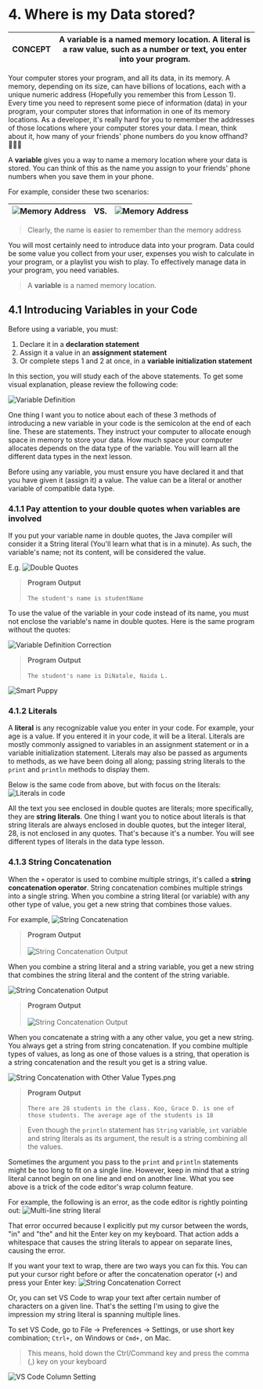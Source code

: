 # 4. Where is my Data stored?

| CONCEPT | A variable is a named memory location. A literal is a raw value, such as a number or text, you enter into your program.|
| :---: | :-----------: |

Your computer stores your program, and all its data, in its memory. A memory, depending on its size, can have billions of locations, each with a unique numeric address (Hopefully you remember this from Lesson 1). Every time you need to represent some piece of information (data) in your program, your computer stores that information in one of its memory locations. As a developer, it's really hard for you to remember the addresses of those locations where your computer stores your data. I mean, think about it, how many of your friends' phone numbers do you know offhand? 🤷🏾‍♂️

A **variable** gives you a way to name a memory location where your data is stored. You can think of this as the name you assign to your friends' phone numbers when you save them in your phone.

For example, consider these two scenarios:

| ![Memory Address](media/memory-address.png) | VS. | ![Memory Address](media/variable-name.png) |
| :--: | :--: | :--: |

> Clearly, the name is easier to remember than the memory address

You will most certainly need to introduce data into your program. Data could be some value you collect from your user, expenses you wish to calculate in your program, or a playlist you wish to play. To effectively manage data in your program, you need variables. 

> A **variable** is a named memory location.

## 4.1 Introducing Variables in your Code

Before using a variable, you must:

1. Declare it in a **declaration statement**
2. Assign it a value in an **assignment statement**
3. Or complete steps 1 and 2 at once, in a **variable initialization statement**

In this section, you will study each of the above statements. To get some visual explanation, please review the following code:

![Variable Definition](media/variable-definition.png)

One thing I want you to notice about each of these 3 methods of introducing a new variable in your code is the semicolon at the end of each line. These are statements. They instruct your computer to allocate enough space in memory to store your data. How much space your computer allocates depends on the data type of the variable. You will learn all the different data types in the next lesson.

Before using any variable, you must ensure you have declared it and that you have given it (assign it) a value. The value can be a literal or another variable of compatible data type.

### 4.1.1 Pay attention to your double quotes when variables are involved

If you put your variable name in double quotes, the Java compiler will consider it a String literal (You'll learn what that is in a minute). As such, the variable's name; not its content, will be considered the value.

E.g.
![Double Quotes](media/double-quotes.png)

> **Program Output**<br><br>`The student's name is studentName`

To use the value of the variable in your code instead of its name, you must not enclose the variable's name in double quotes. Here is the same program without the quotes:

![Variable Definition Correction](media/variable-definition-correct.png)

> **Program Output**<br><br>`The student's name is DiNatale, Naida L.`

![Smart Puppy](media/smart-puppy.png)

### 4.1.2 Literals

A **literal** is any recognizable value you enter in your code. For example, your age is a value. If you entered it in your code, it will be a literal. Literals are mostly commonly assigned to variables in an assignment statement or in a variable initialization statement. Literals may also be passed as arguments to methods, as we have been doing all along; passing string literals to the `print` and `println` methods to display them. 

Below is the same code from above, but with focus on the literals:
![Literals in code](media/literals-in-code.png)

All the text you see enclosed in double quotes are literals; more specifically, they are **string literals**. One thing I want you to notice about literals is that string literals are always enclosed in double quotes, but the integer literal, 28, is not enclosed in any quotes. That's because it's a number. You will see different types of literals in the data type lesson.

### 4.1.3 String Concatenation

When the `+` operator is used to combine multiple strings, it's called a **string concatenation operator**. String concatenation combines multiple strings into a single string. When you combine a string literal (or variable) with any other type of value, you get a new string that combines those values.

For example,
![String Concatenation](media/string-concatenation.png)

> **Program Output**<br><br>![String Concatenation Output](media/string-concatenation-output.png)

When you combine a string literal and a string variable, you get a new string that combines the string literal and the content of the string variable.

![String Concatenation Output](media/string-concatenation-with-variable.png)

> **Program Output**<br><br>![String Concatenation Output](media/string-concatenation-with-variable-output.png)

When you concatenate a string with a any other value, you get a new string. You always get a string from string concatenation. If you combine multiple types of values, as long as one of those values is a string, that operation is a string concatenation and the result you get is a string value.

![String Concatenation with Other Value Types.png](media/string-concatenation-with-other-value-types.png)

> **Program Output**<br><br>`There are 28 students in the class. Koo, Grace D. is one of those students. The average age of the students is 18`

> Even though the `println` statement has `String` variable, `int` variable and string literals as its argument, the result is a string combining all the values.

Sometimes the argument you pass to the `print` and `println` statements might be too long to fit on a single line. However, keep in mind that a string literal cannot begin on one line and end on another line. What you see above is a trick of the code editor's wrap column feature. 

For example, the following is an error, as the code editor is rightly pointing out:
![Multi-line string literal](media/multi-line-string-literal.png)

That error occurred because I explicitly put my cursor between the words, "in" and "the" and hit the Enter key on my keyboard. That action adds a whitespace that causes the string literals to appear on separate lines, causing the error.

If you want your text to wrap, there are two ways you can fix this. You can put your cursor right before or after the concatenation operator (`+`) and press your Enter key:
![String Concatenation Correct](media/string-concatenation-correct.png)

Or, you can set VS Code to wrap your text after certain number of characters on a given line. That's the setting I'm using to give the impression my string literal is spanning multiple lines.

To set VS Code, go to File -> Preferences -> Settings, or use short key combination; `Ctrl+,` on Windows or `Cmd+,` on Mac.
> This means, hold down the Ctrl/Command key and press the comma (,) key on your keyboard

![VS Code Column Setting](media/vs-code-column-setting.png)


